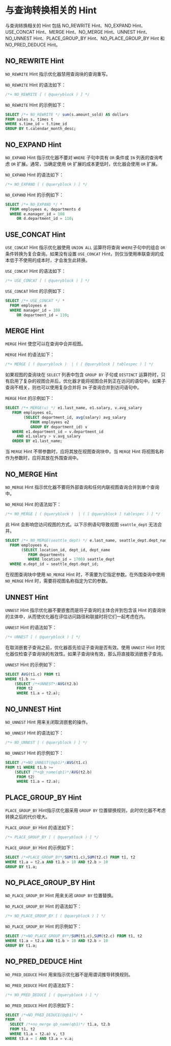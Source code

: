 # 与查询转换相关的 Hint

与查询转换相关的 Hint 包括 NO_REWRITE Hint、NO_EXPAND Hint、USE_CONCAT Hint、MERGE Hint、NO_MERGE Hint、UNNEST Hint、NO_UNNEST Hint、PLACE_GROUP_BY Hint、NO_PLACE_GROUP_BY Hint 和 NO_PRED_DEDUCE Hint。

## NO_REWRITE Hint

`NO_REWRITE` Hint 指示优化器禁用查询块的查询重写。

`NO_REWRITE` Hint 的语法如下：

```sql
/*+ NO_REWRITE [ ( @queryblock ) ] */
```

`NO_REWRITE` Hint 的示例如下：

```sql
SELECT /*+ NO_REWRITE */ sum(s.amount_sold) AS dollars
FROM sales s, times t
WHERE s.time_id = t.time_id
GROUP BY t.calendar_month_desc;
```

## NO_EXPAND Hint

`NO_EXPAND` Hint 指示优化器不要对 `WHERE` 子句中具有 `OR` 条件或 `IN` 列表的查询考虑 `OR` 扩展。通常，当确定使用 `OR` 扩展的成本更低时，优化器会使用 `OR` 扩展。

`NO_EXPAND` Hint 的语法如下：

```sql
/*+ NO_EXPAND [ ( @queryblock ) ] */
```

`NO_EXPAND` Hint 的示例如下：

```sql
SELECT /*+ NO_EXPAND */ *
  FROM employees e, departments d
  WHERE e.manager_id = 108
     OR d.department_id = 110;
```

## USE_CONCAT Hint

`USE_CONCAT` Hint 指示优化器使用 `UNION ALL` 运算符将查询 `WHERE`子句中的组合 `OR` 条件转换为复合查询。如果没有设置 `USE_CONCAT` Hint，则仅当使用串联查询的成本低于不使用的成本时，才会发生此转换。

`USE_CONCAT` Hint 的语法如下：

```sql
/*+ USE_CONCAT [ ( @queryblock ) ] */
```

`USE_CONCAT` Hint 的示例如下：

```sql
SELECT /*+ USE_CONCAT */ *
  FROM employees e
  WHERE manager_id = 108
     OR department_id = 110;
```

## MERGE Hint

`MERGE` Hint 使您可以在查询中合并视图。

`MERGE` Hint 的语法如下：

```sql
/*+ MERGE [ ( @queryblock )  | ( [ @queryblock ] tablespec ) ] */
```

如果视图的查询块在 `SELECT` 列表中包含 `GROUP BY` 子句或 `DISTINCT` 运算符时，只有启用了复杂的视图合并后，优化器才能将视图合并到正在访问的语句中。如果子查询不相关，则也可以使用复杂合并将 `IN` 子查询合并到访问语句中。

`MERGE` Hint 的示例如下：

```sql
SELECT /*+ MERGE(v) */ e1.last_name, e1.salary, v.avg_salary
   FROM employees e1,
        (SELECT department_id, avg(salary) avg_salary 
           FROM employees e2
           GROUP BY department_id) v 
   WHERE e1.department_id = v.department_id
     AND e1.salary > v.avg_salary
   ORDER BY e1.last_name;
```

当 `MERGE` Hint 不带参数时，应将其放在视图查询块中。当 `MERGE` Hint 将视图名称作为参数时，应将其放在外围查询中。

## NO_MERGE Hint

`NO_MERGE` Hint 指示优化器不要将外部查询和任何内联视图查询合并到单个查询中。

`NO_MERGE` Hint 的语法如下：

```sql
/*+ NO_MERGE [ ( @queryblock )  | ( [ @queryblock ] tablespec ) ] */
```

此 Hint 会影响您访问视图的方式。以下示例语句导致视图 `seattle_dept` 无法合并。

```sql
SELECT /*+ NO_MERGE(seattle_dept) */ e.last_name, seattle_dept.dept_name
  FROM employees e,
       (SELECT location_id, dept_id, dept_name
          FROM departments
          WHERE location_id = 1700) seattle_dept
  WHERE e.dept_id = seattle_dept.dept_id;
```

在视图查询块中使用 `NO_MERGE` Hint 时，不需要为它指定参数。在外围查询中使用 `NO_MERGE` Hint 时，需要将视图名称指定为它的参数。

## UNNEST Hint

`UNNEST` Hint 指示优化器不要嵌套而是将子查询的主体合并到包含该 Hint 的查询块的主体中，从而使优化器在评估访问路径和联接时将它们一起考虑在内。

`UNNEST` Hint 的语法如下：

```sql
/*+ UNNEST [ ( @queryblock ) ] */
```

在取消嵌套子查询之前，优化器首先验证子查询是否有效。使用 `UNNEST` Hint 时优化器仅检查子查询块的有效性。如果子查询块有效，那么将直接取消嵌套子查询。

`UNNEST` Hint 的示例如下：

```sql
SELECT AVG(t1.c) FROM t1 
WHERE t1.b >= 
    (SELECT /*+UNNEST*/AVG(t2.b) 
     FROM t2
     WHERE t1.a = t2.a);
```

## NO_UNNEST Hint

`NO_UNNEST` Hint 用来关闭取消嵌套的操作。

`NO_UNNEST` Hint 的语法如下：

```sql
/*+ NO_UNNEST [ ( @queryblock ) ] */
```

`NO_UNNEST` Hint 的示例如下：

```sql
SELECT /*+NO_UNNEST(@qb1)*/AVG(t1.c) 
FROM t1 WHERE t1.b >= 
    (SELECT /*+qb_name(qb1)*/AVG(t2.b) 
     FROM t2） 
     WHERE t1.a = t2.a);
```

## PLACE_GROUP_BY Hint

`PLACE_GROUP_BY` Hint指示优化器采用 `GROUP BY` 位置替换规则，此时优化器不考虑转换之后的代价增大。

`PLACE_GROUP_BY` Hint 的语法如下：

```sql
/*+ PLACE_GROUP_BY [ ( @queryblock ) ] */
```

`PLACE_GROUP_BY` Hint 的示例如下：

```sql
SELECT /*+PLACE_GROUP_BY*/SUM(t1.c),SUM(t2.c) FROM t1, t2
WHERE t1.a = t2.a AND t1.b > 10 AND t2.b > 10
GROUP BY t1.a;
```

## NO_PLACE_GROUP_BY Hint

`NO_PLACE_GROUP_BY` Hint 用来关闭 `GROUP BY` 位置替换。

`NO_PLACE_GROUP_BY` Hint 的语法如下：

```sql
/*+ NO_PLACE_GROUP_BY [ ( @queryblock ) ] */
```

`NO_PLACE_GROUP_BY` Hint 的示例如下：

```sql
SELECT /*+NO_PLACE_GROUP_BY*/SUM(t1.c),SUM(t2.c) FROM t1, t2
WHERE t1.a = t2.a AND t1.b > 10 AND t2.b > 10
GROUP BY t1.a;
```

## NO_PRED_DEDUCE Hint

`NO_PRED_DEDUCE` Hint 用来指示优化器不是用谓词推导转换规则。

`NO_PRED_DEDUCE` Hint 的语法如下：

```sql
/*+ NO_PRED_DEDUCE [ ( @queryblock ) ] */
```

`NO_PRED_DEDUCE` Hint 的示例如下：

```sql
SELECT /*+NO_PRED_DEDUCE(@qb1)*/ * 
FROM  (
  SELECT /*+no_merge qb_name(qb1)*/ t1.a, t2.b 
  FROM t1, t2 
  WHERE t1.a = t2.a) v, t3 
WHERE t3.a = 1 AND t3.a = v.a;
```
